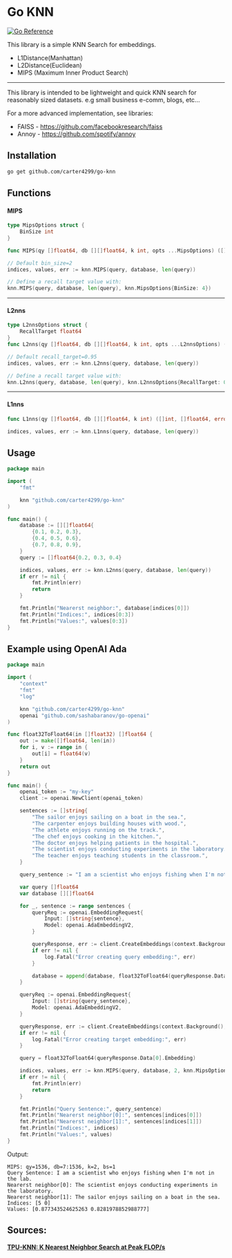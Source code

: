 # Go KNN
[![Go Reference](https://pkg.go.dev/badge/github.com/carter4299/go-knn.svg)](https://pkg.go.dev/github.com/carter4299/go-knn)

This library is a simple KNN Search for embeddings.
* L1Distance(Manhattan)
* L2Distance(Euclidean)
* MIPS (Maximum Inner Product Search)

---

This library is intended to be lightweight and quick KNN search for reasonably sized datasets. e.g small business e-comm, blogs, etc...

For a more advanced implementation, see libraries:
* FAISS - https://github.com/facebookresearch/faiss
* Annoy - https://github.com/spotify/annoy

## Installation
```sh
go get github.com/carter4299/go-knn
```

## Functions

#### MIPS
```go
type MipsOptions struct {
	BinSize int
}

func MIPS(qy []float64, db [][]float64, k int, opts ...MipsOptions) ([]int, []float64, error)

// Default bin_size=2
indices, values, err := knn.MIPS(query, database, len(query))

// Define a recall target value with:
knn.MIPS(query, database, len(query), knn.MipsOptions{BinSize: 4})
```

---

#### L2nns

```go 
type L2nnsOptions struct {
	RecallTarget float64
}
func L2nns(qy []float64, db [][]float64, k int, opts ...L2nnsOptions) ([]int, []float64, error)

// Default recall_target=0.95
indices, values, err := knn.L2nns(query, database, len(query))

// Define a recall target value with:
knn.L2nns(query, database, len(query), knn.L2nnsOptions{RecallTarget: 0.90})
```

---

#### L1nns
```go 
func L1nns(qy []float64, db [][]float64, k int) ([]int, []float64, error)

indices, values, err := knn.L1nns(query, database, len(query))
```

## Usage
```go
package main

import (
	"fmt"

	knn "github.com/carter4299/go-knn"
)

func main() {
	database := [][]float64{
		{0.1, 0.2, 0.3},
		{0.4, 0.5, 0.6},
		{0.7, 0.8, 0.9},
	}
	query := []float64{0.2, 0.3, 0.4}

	indices, values, err := knn.L2nns(query, database, len(query))
	if err != nil {
		fmt.Println(err)
		return
	}

	fmt.Println("Nearerst neighbor:", database[indices[0]])
	fmt.Println("Indices:", indices[0:3])
	fmt.Println("Values:", values[0:3])
}
```

## Example using OpenAI Ada
```go
package main

import (
	"context"
	"fmt"
	"log"

	knn "github.com/carter4299/go-knn"
	openai "github.com/sashabaranov/go-openai"
)

func float32ToFloat64(in []float32) []float64 {
	out := make([]float64, len(in))
	for i, v := range in {
		out[i] = float64(v)
	}
	return out
}

func main() {
	openai_token := "my-key"
	client := openai.NewClient(openai_token)

	sentences := []string{
		"The sailor enjoys sailing on a boat in the sea.",
		"The carpenter enjoys building houses with wood.",
		"The athlete enjoys running on the track.",
		"The chef enjoys cooking in the kitchen.",
		"The doctor enjoys helping patients in the hospital.",
		"The scientist enjoys conducting experiments in the laboratory.",
		"The teacher enjoys teaching students in the classroom.",
	}

	query_sentence := "I am a scientist who enjoys fishing when I'm not in the lab."

	var query []float64
	var database [][]float64

	for _, sentence := range sentences {
		queryReq := openai.EmbeddingRequest{
			Input: []string{sentence},
			Model: openai.AdaEmbeddingV2,
		}

		queryResponse, err := client.CreateEmbeddings(context.Background(), queryReq)
		if err != nil {
			log.Fatal("Error creating query embedding:", err)
		}

		database = append(database, float32ToFloat64(queryResponse.Data[0].Embedding))
	}

	queryReq := openai.EmbeddingRequest{
		Input: []string{query_sentence},
		Model: openai.AdaEmbeddingV2,
	}

	queryResponse, err := client.CreateEmbeddings(context.Background(), queryReq)
	if err != nil {
		log.Fatal("Error creating target embedding:", err)
	}

	query = float32ToFloat64(queryResponse.Data[0].Embedding)

	indices, values, err := knn.MIPS(query, database, 2, knn.MipsOptions{BinSize: 1})
	if err != nil {
		fmt.Println(err)
		return
	}

	fmt.Println("Query Sentence:", query_sentence)
	fmt.Println("Nearerst neighbor[0]:", sentences[indices[0]])
	fmt.Println("Nearerst neighbor[1]:", sentences[indices[1]])
	fmt.Println("Indices:", indices)
	fmt.Println("Values:", values)
}
```
Output:
```
MIPS: qy=1536, db=7:1536, k=2, bs=1
Query Sentence: I am a scientist who enjoys fishing when I'm not in the lab.
Nearerst neighbor[0]: The scientist enjoys conducting experiments in the laboratory.
Nearerst neighbor[1]: The sailor enjoys sailing on a boat in the sea.
Indices: [5 0]
Values: [0.877343524625263 0.8281978852988777]
```

## Sources:
**[TPU-KNN: K Nearest Neighbor Search at Peak FLOP/s](https://arxiv.org/abs/2206.14286)**